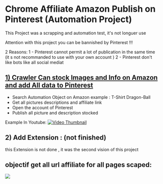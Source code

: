 # Chrome Affiliate Amazon Publish on Pinterest (Automation Project) 
This Project was a scrapping and automation test, it's not longuer use 

Attention with this project you can be bannished by Pinterest !!! 

2 Reasons:
1 - Pinterest cannot permit a lot of publication in the same time (it s not recommanded to use with your own account ) 
2 - Pinterest don't like bots like all social mediat 


## [1)  Crawler Can stock Images and Info on Amazon and add All data to Pinterest](https://github.com/YonathanGuez/AffiliateAmazon_To_Pinterest/tree/master/crawler_amz)

- Search Automation Object on Amazon example : T-Shirt Dragon-Ball
- Get all pictures descriptions and affiliate link
- Open the account of Pinterest 
- Publish all picture and description stocked 

Example In Youtube: 
   [![Video Thumbnail](https://i.ytimg.com/vi/COHdWTDEkp0/hqdefault.jpg)](https://www.youtube.com/watch?v=COHdWTDEkp0)


## 2) Add Extension : (not finished) 
this Extension is not done , it was the second vision of this project

## objectif get all url affiliate for all pages scaped:

![](extension/img_doc/objectif.png)

